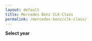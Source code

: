```yaml
---
layout: default
title: Mercedes Benz CLK-Class
permalink: /mercedes-benz/clk-class/
---
```

**Select year**

